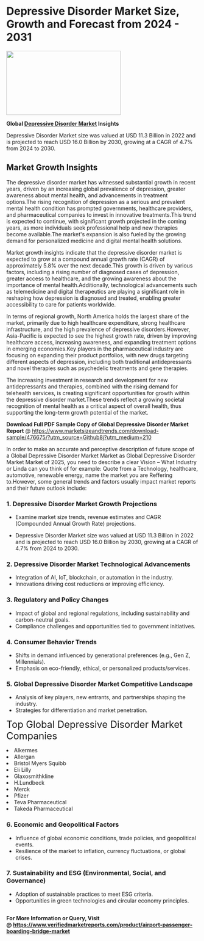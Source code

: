 <H1>Depressive Disorder Market Size, Growth and Forecast from 2024 - 2031</H1><img class="aligncenter size-medium wp-image-584254" src="https://thirdeyenews.in/wp-content/uploads/2024/09/Global-Market-Research-300x168.jpeg" alt="" width="300" height="168" /><p><strong>Global&nbsp;<a href="https://www.marketsizeandtrends.com/download-sample/476675/?utm_source=Github8j?utm_medium=210">Depressive Disorder Market</a> Insights</strong></p><p>Depressive Disorder Market size was valued at USD 11.3 Billion in 2022 and is projected to reach USD 16.0 Billion by 2030, growing at a CAGR of 4.7% from 2024 to 2030.</p><p><h2>Market Growth Insights</h2> <p>The depressive disorder market has witnessed substantial growth in recent years, driven by an increasing global prevalence of depression, greater awareness about mental health, and advancements in treatment options.The rising recognition of depression as a serious and prevalent mental health condition has prompted governments, healthcare providers, and pharmaceutical companies to invest in innovative treatments.This trend is expected to continue, with significant growth projected in the coming years, as more individuals seek professional help and new therapies become available.The market's expansion is also fueled by the growing demand for personalized medicine and digital mental health solutions.</p> <p>Market growth insights indicate that the depressive disorder market is expected to grow at a compound annual growth rate (CAGR) of approximately 5.8% over the next decade.This growth is driven by various factors, including a rising number of diagnosed cases of depression, greater access to healthcare, and the growing awareness about the importance of mental health.Additionally, technological advancements such as telemedicine and digital therapeutics are playing a significant role in reshaping how depression is diagnosed and treated, enabling greater accessibility to care for patients worldwide.</p> <p>In terms of regional growth, North America holds the largest share of the market, primarily due to high healthcare expenditure, strong healthcare infrastructure, and the high prevalence of depressive disorders.However, Asia-Pacific is expected to see the highest growth rate, driven by improving healthcare access, increasing awareness, and expanding treatment options in emerging economies.Key players in the pharmaceutical industry are focusing on expanding their product portfolios, with new drugs targeting different aspects of depression, including both traditional antidepressants and novel therapies such as psychedelic treatments and gene therapies.</p> <p>The increasing investment in research and development for new antidepressants and therapies, combined with the rising demand for telehealth services, is creating significant opportunities for growth within the depressive disorder market.These trends reflect a growing societal recognition of mental health as a critical aspect of overall health, thus supporting the long-term growth potential of the market.</p> <p><span class=""><strong>Download Full PDF Sample Copy of Global Depressive Disorder Market Report</strong> @ <a href="https://www.marketsizeandtrends.com/download-sample/476675/?utm_source=Github8j?utm_medium=210" target="_blank">https://www.marketsizeandtrends.com/download-sample/476675/?utm_source=Github8j?utm_medium=210</a></span></p><p>In order to make an accurate and perceptive description of future scope of a Global&nbsp;Depressive Disorder Market Market as Global&nbsp;Depressive Disorder Market Market of 2025, you need to describe a clear Vision &ndash; What Industry or Linda can you think of for example: Quote from a Technology, healthcare, automotive, renewable energy, name the market you are Reffering to.However, some general trends and factors usually impact market reports and their future outlook include:</p><h3>1.&nbsp;<strong>Depressive Disorder Market Growth Projections</strong></h3><ul><li>Examine market size trends, revenue estimates and CAGR (Compounded Annual Growth Rate) projections.</li><li><p>Depressive Disorder Market size was valued at USD 11.3 Billion in 2022 and is projected to reach USD 16.0 Billion by 2030, growing at a CAGR of 4.7% from 2024 to 2030.</p></li></ul><h3>2.&nbsp;<strong>Depressive Disorder Market Technological Advancements</strong></h3><ul><li>Integration of AI, IoT, blockchain, or automation in the industry.</li><li>Innovations driving cost reductions or improving efficiency.</li></ul><h3>3.&nbsp;<strong>Regulatory and Policy Changes</strong></h3><ul><li>Impact of global and regional regulations, including sustainability and carbon-neutral goals.</li><li>Compliance challenges and opportunities tied to government initiatives.</li></ul><h3>4.&nbsp;<strong>Consumer Behavior Trends</strong></h3><ul><li>Shifts in demand influenced by generational preferences (e.g., Gen Z, Millennials).</li><li>Emphasis on eco-friendly, ethical, or personalized products/services.</li></ul><h3>5.&nbsp;<strong>Global Depressive Disorder Market Competitive Landscape</strong></h3><ul><li>Analysis of key players, new entrants, and partnerships shaping the industry.</li><li>Strategies for differentiation and market penetration.</li></ul><p data-pm-slice="1 1 []"><span style="color: inherit; font-family: inherit; font-size: 25px;">Top Global Depressive Disorder Market Companies</span></p><div class="" data-test-id=""><p><li>Alkermes</li><li> Allergan</li><li> Bristol Myers Squibb</li><li> Eli Lilly</li><li> Glaxosmithkline</li><li> H.Lundbeck</li><li> Merck</li><li> Pfizer</li><li> Teva Pharmaceutical</li><li> Takeda Pharmaceutical</li></p></div><h3>6.&nbsp;<strong>Economic and Geopolitical Factors</strong></h3><ul><li>Influence of global economic conditions, trade policies, and geopolitical events.</li><li>Resilience of the market to inflation, currency fluctuations, or global crises.</li></ul><h3>7.&nbsp;<strong>Sustainability and ESG (Environmental, Social, and Governance)</strong></h3><ul><li>Adoption of sustainable practices to meet ESG criteria.</li><li>Opportunities in green technologies and circular economy principles.</li></ul><h2><strong style="font-size: 14px;">For More Information or Query, Visit @&nbsp;</strong><a style="background-color: #ffffff; font-size: 14px;" href="https://www.marketsizeandtrends.com/report/depressive-disorder-market/" target="_blank">https://www.verifiedmarketreports.com/product/airport-passenger-boarding-bridge-market</a></h2>
